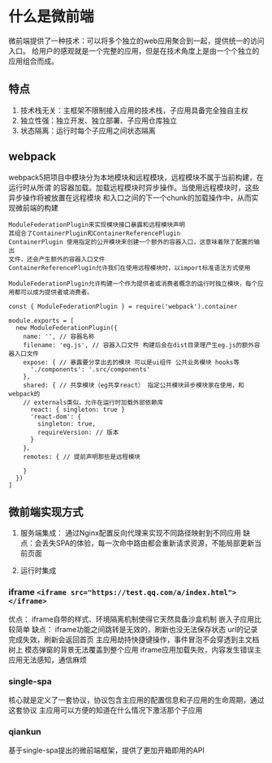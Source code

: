 # 什么是微前端

微前端提供了一种技术：可以将多个独立的web应用聚合到一起，提供统一的访问入口。
给用户的感观就是一个完整的应用，但是在技术角度上是由一个个独立的应用组合而成。

## 特点

1. 技术栈无关：主框架不限制接入应用的技术栈，子应用具备完全独自主权
2. 独立性强：独立开发、独立部署、子应用仓库独立
3. 状态隔离：运行时每个子应用之间状态隔离

## webpack
webpack5把项目中模块分为本地模块和远程模块，远程模块不属于当前构建，在运行时从所谓
的容器加载。加载远程模块时异步操作。当使用远程模块时，这些异步操作将被放置在远程模块
和入口之间的下一个chunk的加载操作中，从而实现微前端的构建
```
ModuleFederationPlugin来实现模块接口暴露和远程模块声明
其组合了ContainerPlugin和ContainerReferencePlugin   
ContainerPlugin 使用指定的公开模块来创建一个额外的容器入口，这意味着除了配置的输出
文件，还会产生额外的容器入口文件
ContainerReferencePlugin允许我们在使用远程模块时，以import标准语法方式使用

ModuleFederationPlugin允许构建一个作为提供者或消费者概念的运行时独立模块，每个应用都可以成为提供者或消费者。

const { ModuleFederationPlugin } = require('webpack').container

module.exports = [
  new ModuleFederationPlugin({
    name: '', // 容器名称
    filename: 'eg.js', // 容器入口文件 构建后会在dist目录理产生eg.js的额外容器入口文件
    expose: { // 暴露要分享出去的模块 可以是ui组件 公共业务模块 hooks等
      './components': '.src/components'
    },
    shared: { // 共享模块（eg共享react） 指定公共模块异步模块家在使用，和webpack的 
    // externals类似，允许在运行时加载外部依赖库
      react: { singleton: true }
      'react-dom': { 
        singleton: true,
        requireVersion: // 版本
      }
    }，
    remotes: { // 提前声明那些是远程模块

    }
  })
]
```

## 微前端实现方式

1. 服务端集成：
  通过Nginx配置反向代理来实现不同路径映射到不同应用
  缺点：会丢失SPA的体验，每一次命中路由都会重新请求资源，不能局部更新当前页面

2. 运行时集成

### iframe `<iframe src="https://test.qq.com/a/index.html"></iframe>`

优点：
  iframe自带的样式、环境隔离机制使得它天然具备沙盒机制
  嵌入子应用比较简单
缺点：
  iframe功能之间跳转是无效的，刷新也没无法保存状态
  url的记录完成失效，刷新会返回首页
  主应用劫持快捷键操作，事件冒泡不会穿透到主文档树上
  模态弹窗的背景无法覆盖到整个应用
  iframe应用加载失败，内容发生错误主应用无法感知，通信麻烦

### single-spa

核心就是定义了一套协议，协议包含主应用的配置信息和子应用的生命周期，通过这套协议
主应用可以方便的知道在什么情况下激活那个子应用

### qiankun

基于single-spa提出的微前端框架，提供了更加开箱即用的API